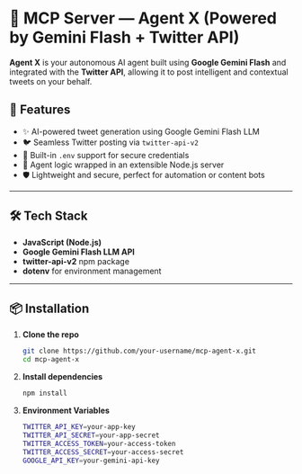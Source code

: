 # 🤖 MCP Server — Agent X (Powered by Gemini Flash + Twitter API)

**Agent X** is your autonomous AI agent built using **Google Gemini Flash** and integrated with the **Twitter API**, allowing it to post intelligent and contextual tweets on your behalf.

## 🚀 Features

- ✨ AI-powered tweet generation using Google Gemini Flash LLM
- 🐦 Seamless Twitter posting via `twitter-api-v2`
- 🤝 Built-in `.env` support for secure credentials
- 🧠 Agent logic wrapped in an extensible Node.js server
- 🛡️ Lightweight and secure, perfect for automation or content bots

---

## 🛠️ Tech Stack

- **JavaScript (Node.js)**
- **Google Gemini Flash LLM API**
- **twitter-api-v2** npm package
- **dotenv** for environment management

---

## 📦 Installation

1. **Clone the repo**
   ```bash
   git clone https://github.com/your-username/mcp-agent-x.git
   cd mcp-agent-x
2. **Install dependencies**
   ```bash
   npm install

3. **Environment Variables**
    ```bash
    TWITTER_API_KEY=your-app-key
    TWITTER_API_SECRET=your-app-secret
    TWITTER_ACCESS_TOKEN=your-access-token
    TWITTER_ACCESS_SECRET=your-access-secret
    GOOGLE_API_KEY=your-gemini-api-key


